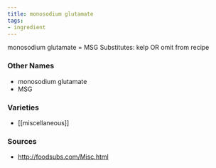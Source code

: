 ```yaml
---
title: monosodium glutamate
tags:
- ingredient
---
```

monosodium glutamate = MSG Substitutes: kelp OR omit from recipe

### Other Names

* monosodium glutamate
* MSG

### Varieties

* [[miscellaneous]]

### Sources
* http://foodsubs.com/Misc.html
